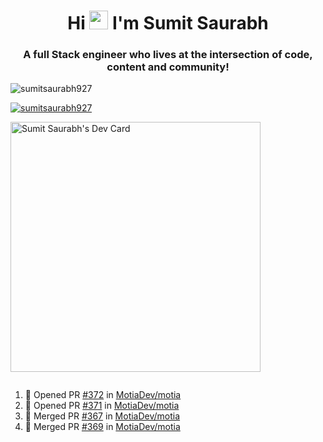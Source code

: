 <h1 align="center">Hi <img src="https://raw.githubusercontent.com/MartinHeinz/MartinHeinz/master/wave.gif" width="30px"> I'm Sumit Saurabh</h1>
<h3 align="center">A full Stack engineer who lives at the intersection of code, content and community!</h3>

<p align="left"> <img src="https://komarev.com/ghpvc/?username=sumitsaurabh927&label=Profile%20views&color=0e75b6&style=flat" alt="sumitsaurabh927" /> </p>


<p align="left"> <a href="https://twitter.com/sumitsaurabh927" target="blank"><img src="https://img.shields.io/twitter/follow/sumitsaurabh927?logo=twitter&style=for-the-badge" alt="sumitsaurabh927" /></a> </p>


<a href="https://api.daily.dev/devcards/7d94ae10a1cc42f39f319acddfaf2e5b.png?r=6b7"><img src="https://api.daily.dev/devcards/7d94ae10a1cc42f39f319acddfaf2e5b.png?r=6b7" width="400" alt="Sumit Saurabh's Dev Card"/></a>

<p align="left"> <a href="https://twitter.com/" target="blank"><img src="https://img.shields.io/twitter/follow/?logo=twitter&style=for-the-badge" alt="" /></a> </p>



<!--
<p><img align="center" src="https://github-readme-stats.vercel.app/api?username=sumitsaurabh927&count_private=true" alt="sumitsaurabh927" /></p>
-->

<!--START_SECTION:activity-->
1. 💪 Opened PR [#372](https://github.com/MotiaDev/motia/pull/372) in [MotiaDev/motia](https://github.com/MotiaDev/motia)
2. 💪 Opened PR [#371](https://github.com/MotiaDev/motia/pull/371) in [MotiaDev/motia](https://github.com/MotiaDev/motia)
3. 🎉 Merged PR [#367](https://github.com/MotiaDev/motia/pull/367) in [MotiaDev/motia](https://github.com/MotiaDev/motia)
4. 🎉 Merged PR [#369](https://github.com/MotiaDev/motia/pull/369) in [MotiaDev/motia](https://github.com/MotiaDev/motia)
<!--END_SECTION:activity-->
